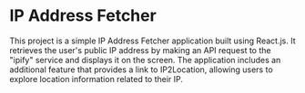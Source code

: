 # IP Address Fetcher

This project is a simple IP Address Fetcher application built using React.js. It retrieves the user's public IP address by making an API request to the "ipify" service and displays it on the screen. The application includes an additional feature that provides a link to IP2Location, allowing users to explore location information related to their IP.

